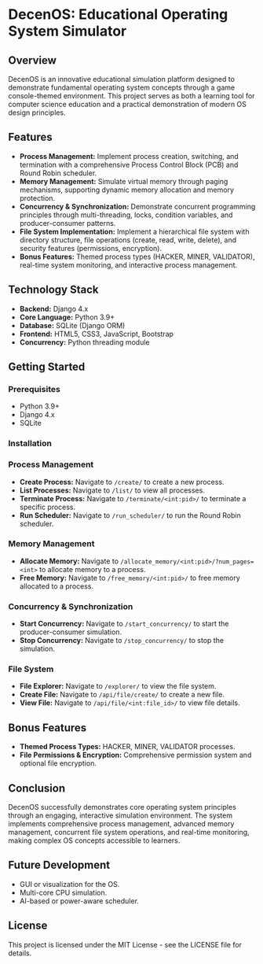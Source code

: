# DecenOS: Educational Operating System Simulator

## Overview

DecenOS is an innovative educational simulation platform designed to demonstrate fundamental operating system concepts through a game console-themed environment. This project serves as both a learning tool for computer science education and a practical demonstration of modern OS design principles.

## Features

- **Process Management:** Implement process creation, switching, and termination with a comprehensive Process Control Block (PCB) and Round Robin scheduler.
- **Memory Management:** Simulate virtual memory through paging mechanisms, supporting dynamic memory allocation and memory protection.
- **Concurrency & Synchronization:** Demonstrate concurrent programming principles through multi-threading, locks, condition variables, and producer-consumer patterns.
- **File System Implementation:** Implement a hierarchical file system with directory structure, file operations (create, read, write, delete), and security features (permissions, encryption).
- **Bonus Features:** Themed process types (HACKER, MINER, VALIDATOR), real-time system monitoring, and interactive process management.

## Technology Stack

- **Backend:** Django 4.x
- **Core Language:** Python 3.9+
- **Database:** SQLite (Django ORM)
- **Frontend:** HTML5, CSS3, JavaScript, Bootstrap
- **Concurrency:** Python threading module

## Getting Started

### Prerequisites

- Python 3.9+
- Django 4.x
- SQLite

### Installation



### Process Management

- **Create Process:** Navigate to `/create/` to create a new process.
- **List Processes:** Navigate to `/list/` to view all processes.
- **Terminate Process:** Navigate to `/terminate/<int:pid>/` to terminate a specific process.
- **Run Scheduler:** Navigate to `/run_scheduler/` to run the Round Robin scheduler.

### Memory Management

- **Allocate Memory:** Navigate to `/allocate_memory/<int:pid>/?num_pages=<int>` to allocate memory to a process.
- **Free Memory:** Navigate to `/free_memory/<int:pid>/` to free memory allocated to a process.

### Concurrency & Synchronization

- **Start Concurrency:** Navigate to `/start_concurrency/` to start the producer-consumer simulation.
- **Stop Concurrency:** Navigate to `/stop_concurrency/` to stop the simulation.

### File System

- **File Explorer:** Navigate to `/explorer/` to view the file system.
- **Create File:** Navigate to `/api/file/create/` to create a new file.
- **View File:** Navigate to `/api/file/<int:file_id>/` to view file details.

## Bonus Features

- **Themed Process Types:** HACKER, MINER, VALIDATOR processes.
- **File Permissions & Encryption:** Comprehensive permission system and optional file encryption.

## Conclusion

DecenOS successfully demonstrates core operating system principles through an engaging, interactive simulation environment. The system implements comprehensive process management, advanced memory management, concurrent file system operations, and real-time monitoring, making complex OS concepts accessible to learners.

## Future Development

- GUI or visualization for the OS.
- Multi-core CPU simulation.
- AI-based or power-aware scheduler.

## License

This project is licensed under the MIT License - see the LICENSE file for details.
